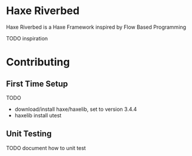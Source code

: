# Haxe Riverbed
Haxe Riverbed is a Haxe Framework inspired by Flow Based Programming

TODO inspiration

# Contributing

## First Time Setup
TODO
- download/install haxe/haxelib, set to version 3.4.4
- haxelib install utest


## Unit Testing
TODO document how to unit test
